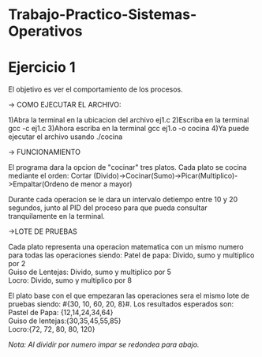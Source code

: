 # Trabajo-Practico-Sistemas-Operativos

# Ejercicio 1

El objetivo es ver el comportamiento de los procesos. 

-> COMO EJECUTAR EL ARCHIVO:

  1)Abra la terminal en la ubicacion del archivo ej1.c
  2)Escriba en la terminal gcc -c ej1.c
  3)Ahora escriba en la terminal gcc ej1.o -o cocina
  4)Ya puede ejecutar el archivo usando ./cocina

-> FUNCIONAMIENTO

El programa dara la opcion de "cocinar" tres platos. Cada plato se cocina mediante el orden: 
  Cortar (Divido)->Cocinar(Sumo)->Picar(Multiplico)->Empaltar(Ordeno de menor a mayor)  

Durante cada operacion se le dara un intervalo detiempo entre 10 y 20 segundos, junto al PID del proceso para que pueda consultar tranquilamente en la terminal. 

->LOTE DE PRUEBAS

Cada plato representa una operacion matematica con un mismo numero para todas las operaciones siendo:
Patel de papa: Divido, sumo y multiplico por 2  
Guiso de Lentejas: Divido, sumo y multiplico por 5  
Locro: Divido, sumo y multiplico por 8  

El plato base con el que empezaran las operaciones sera el mismo lote de pruebas siendo: #{30, 10, 60, 20, 8}#. Los resultados esperados son:  
Pastel de Papa: {12,14,24,34,64}  
Guiso de lentejas:{30,35,45,55,85}  
Locro:{72, 72, 80, 80, 120}  

*Nota: Al dividir por numero impar se redondea para abajo.*
